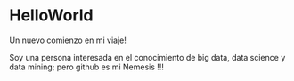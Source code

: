 # HelloWorld
Un nuevo comienzo en mi viaje!


Soy una persona interesada en el conocimiento de big data, data science y data mining; pero github es mi Nemesis !!!
